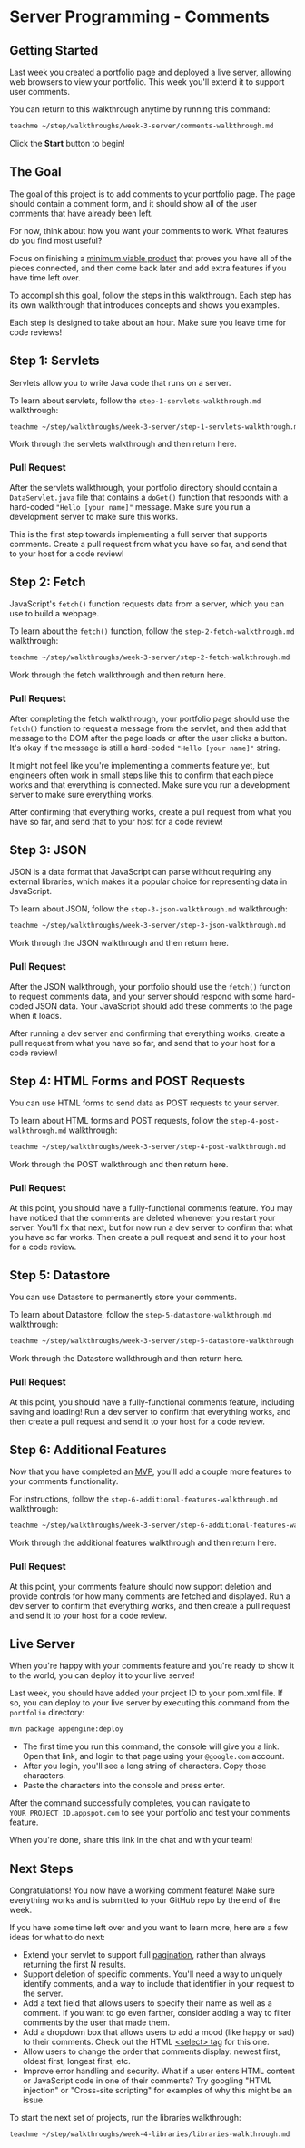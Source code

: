 # Server Programming - Comments

## Getting Started

Last week you created a portfolio page and deployed a live server, allowing web
browsers to view your portfolio. This week you'll extend it to support user
comments.

You can return to this walkthrough anytime by running this command:

```bash
teachme ~/step/walkthroughs/week-3-server/comments-walkthrough.md
```

Click the **Start** button to begin!

## The Goal

The goal of this project is to add comments to your portfolio page. The page
should contain a comment form, and it should show all of the user comments that
have already been left.

For now, think about how you want your comments to work. What features do you
find most useful?

Focus on finishing a
[minimum viable product](https://en.wikipedia.org/wiki/Minimum_viable_product)
that proves you have all of the pieces connected, and then come back later and
add extra features if you have time left over.

To accomplish this goal, follow the steps in this walkthrough. Each step has its
own walkthrough that introduces concepts and shows you examples.

Each step is designed to take about an hour. Make sure you leave time for code
reviews!

## Step 1: Servlets

Servlets allow you to write Java code that runs on a server.

To learn about servlets, follow the `step-1-servlets-walkthrough.md`
walkthrough:

```bash
teachme ~/step/walkthroughs/week-3-server/step-1-servlets-walkthrough.md
```

Work through the servlets walkthrough and then return here.

### Pull Request

After the servlets walkthrough, your portfolio directory should contain a
`DataServlet.java` file that contains a `doGet()` function that responds with a
hard-coded `"Hello [your name]"` message. Make sure you run a development server
to make sure this works.

This is the first step towards implementing a full server that supports
comments. Create a pull request from what you have so far, and send that to your
host for a code review!

## Step 2: Fetch

JavaScript's `fetch()` function requests data from a server, which you can use
to build a webpage.

To learn about the `fetch()` function, follow the `step-2-fetch-walkthrough.md`
walkthrough:

```bash
teachme ~/step/walkthroughs/week-3-server/step-2-fetch-walkthrough.md
```

Work through the fetch walkthrough and then return here.

### Pull Request

After completing the fetch walkthrough, your portfolio page should use the
`fetch()` function to request a message from the servlet, and then add that
message to the DOM after the page loads or after the user clicks a button. It's
okay if the message is still a hard-coded `"Hello [your name]"` string.

It might not feel like you're implementing a comments feature yet, but engineers
often work in small steps like this to confirm that each piece works and that
everything is connected. Make sure you run a development server to make sure
everything works.

After confirming that everything works, create a pull request from what you have
so far, and send that to your host for a code review!

## Step 3: JSON

JSON is a data format that JavaScript can parse without requiring any external
libraries, which makes it a popular choice for representing data in JavaScript.

To learn about JSON, follow the `step-3-json-walkthrough.md` walkthrough:

```bash
teachme ~/step/walkthroughs/week-3-server/step-3-json-walkthrough.md
```

Work through the JSON walkthrough and then return here.

### Pull Request

After the JSON walkthrough, your portfolio should use the `fetch()` function to
request comments data, and your server should respond with some hard-coded JSON
data. Your JavaScript should add these comments to the page when it loads.

After running a dev server and confirming that everything works, create a pull
request from what you have so far, and send that to your host for a code
review!

## Step 4: HTML Forms and POST Requests

You can use HTML forms to send data as POST requests to your server.

To learn about HTML forms and POST requests, follow the
`step-4-post-walkthrough.md` walkthrough:

```bash
teachme ~/step/walkthroughs/week-3-server/step-4-post-walkthrough.md
```

Work through the POST walkthrough and then return here.

### Pull Request

At this point, you should have a fully-functional comments feature. You may have
noticed that the comments are deleted whenever you restart your server. You'll
fix that next, but for now run a dev server to confirm that what you have so far
works. Then create a pull request and send it to your host for a code review.

## Step 5: Datastore

You can use Datastore to permanently store your comments.

To learn about Datastore, follow the `step-5-datastore-walkthrough.md`
walkthrough:

```bash
teachme ~/step/walkthroughs/week-3-server/step-5-datastore-walkthrough.md
```

Work through the Datastore walkthrough and then return here.

### Pull Request

At this point, you should have a fully-functional comments feature, including
saving and loading! Run a dev server to confirm that everything works, and then
create a pull request and send it to your host for a code review.

## Step 6: Additional Features

Now that you have completed an [MVP](https://en.wikipedia.org/wiki/Minimum_viable_product),
you'll add a couple more features to your comments functionality.

For instructions, follow the `step-6-additional-features-walkthrough.md` walkthrough:

```bash
teachme ~/step/walkthroughs/week-3-server/step-6-additional-features-walkthrough.md
```

Work through the additional features walkthrough and then return here.

### Pull Request

At this point, your comments feature should now support deletion and provide controls
for how many comments are fetched and displayed. Run a dev server to confirm that everything
works, and then create a pull request and send it to your host for a code review.

## Live Server

When you're happy with your comments feature and you're ready to show it to the
world, you can deploy it to your live server!

Last week, you should have added your project ID to your
<walkthrough-editor-open-file filePath="step/portfolio/pom.xml">
  pom.xml
</walkthrough-editor-open-file>
file. If so, you can deploy to your live server by executing this command from
the `portfolio` directory:

```bash
mvn package appengine:deploy
```

-   The first time you run this command, the console will give you a link. Open
    that link, and login to that page using your `@google.com` account.
-   After you login, you'll see a long string of characters. Copy those
    characters.
-   Paste the characters into the console and press enter.

After the command successfully completes, you can navigate to
`YOUR_PROJECT_ID.appspot.com` to see your portfolio and test your comments
feature.

When you're done, share this link in the chat and with your team!

## Next Steps

<walkthrough-conclusion-trophy></walkthrough-conclusion-trophy>

Congratulations! You now have a working comment feature! Make sure everything
works and is submitted to your GitHub repo by the end of the week.

If you have some time left over and you want to learn more, here are a few ideas
for what to do next:

-   Extend your servlet to support full
    [pagination](https://medium.com/uxness/best-practices-for-designing-pagination-in-web-1c33140f31b),
    rather than always returning the first N results.
-   Support deletion of specific comments. You'll need a way to uniquely identify
    comments, and a way to include that identifier in your request to the server.
-   Add a text field that allows users to specify their name as well as a
    comment. If you want to go even farther, consider adding a way to filter
    comments by the user that made them.
-   Add a dropdown box that allows users to add a mood (like happy or sad) to
    their comments. Check out the HTML
    [\<select\> tag](https://www.w3schools.com/tags/tag_select.asp) for this one.
-   Allow users to change the order that comments display: newest first, oldest
    first, longest first, etc.
-   Improve error handling and security. What if a user enters HTML content or
    JavaScript code in one of their comments? Try googling "HTML injection" or
    "Cross-site scripting" for examples of why this might be an issue.

To start the next set of projects, run the libraries walkthrough:

```bash
teachme ~/step/walkthroughs/week-4-libraries/libraries-walkthrough.md
```
